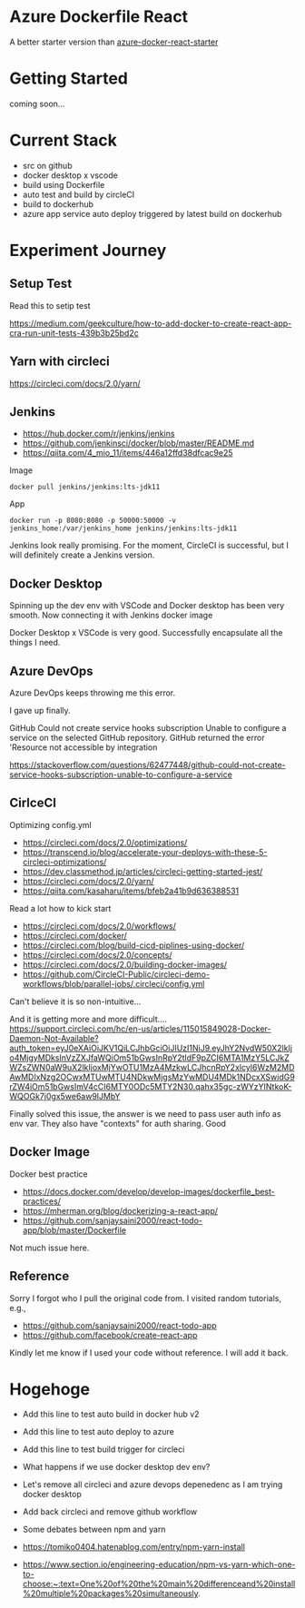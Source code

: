 # Azure Dockerfile React

A better starter version than [azure-docker-react-starter](https://github.com/ray-chunkit-chung/azure-docker-react-starter)

# Getting Started

coming soon...

# Current Stack

 - src on github
 - docker desktop x vscode
 - build using Dockerfile
 - auto test and build by circleCI
 - build to dockerhub
 - azure app service auto deploy triggered by latest build on dockerhub

# Experiment Journey

## Setup Test

Read this to setip test

https://medium.com/geekculture/how-to-add-docker-to-create-react-app-cra-run-unit-tests-439b3b25bd2c


## Yarn with circleci
https://circleci.com/docs/2.0/yarn/


## Jenkins
 - https://hub.docker.com/r/jenkins/jenkins
 - https://github.com/jenkinsci/docker/blob/master/README.md
 - https://qiita.com/4_mio_11/items/446a12ffd38dfcac9e25


Image
```
docker pull jenkins/jenkins:lts-jdk11
```

App
```
docker run -p 8080:8080 -p 50000:50000 -v jenkins_home:/var/jenkins_home jenkins/jenkins:lts-jdk11
```

Jenkins look really promising. For the moment, CircleCI is successful, but I will definitely create a Jenkins version.

## Docker Desktop

Spinning up the dev env with VSCode and Docker desktop has been very smooth. Now connecting it with Jenkins docker image

Docker Desktop x VSCode is very good. Successfully encapsulate all the things I need. 

## Azure DevOps
Azure DevOps keeps throwing me this error.

I gave up finally.

GitHub Could not create service hooks subscription Unable to configure a service on the selected GitHub repository. GitHub returned the error 'Resource not accessible by integration

https://stackoverflow.com/questions/62477448/github-could-not-create-service-hooks-subscription-unable-to-configure-a-service


## CirlceCI

Optimizing config.yml
 - https://circleci.com/docs/2.0/optimizations/
 - https://transcend.io/blog/accelerate-your-deploys-with-these-5-circleci-optimizations/
 - https://dev.classmethod.jp/articles/circleci-getting-started-jest/
 - https://circleci.com/docs/2.0/yarn/
 - https://qiita.com/kasaharu/items/bfeb2a41b9d636388531

Read a lot how to kick start
 - https://circleci.com/docs/2.0/workflows/
 - https://circleci.com/docker/
 - https://circleci.com/blog/build-cicd-piplines-using-docker/
 - https://circleci.com/docs/2.0/concepts/
 - https://circleci.com/docs/2.0/building-docker-images/
 - https://github.com/CircleCI-Public/circleci-demo-workflows/blob/parallel-jobs/.circleci/config.yml

Can't believe it is so non-intuitive...

And it is getting more and more difficult....
https://support.circleci.com/hc/en-us/articles/115015849028-Docker-Daemon-Not-Available?auth_token=eyJ0eXAiOiJKV1QiLCJhbGciOiJIUzI1NiJ9.eyJhY2NvdW50X2lkIjo4MjgyMDksInVzZXJfaWQiOm51bGwsInRpY2tldF9pZCI6MTA1MzY5LCJkZWZsZWN0aW9uX2lkIjoxMjYwOTU1MzA4MzkwLCJhcnRpY2xlcyI6WzM2MDAwMDIxNzg2OCwxMTUwMTU4NDkwMjgsMzYwMDU4MDk1NDcxXSwidG9rZW4iOm51bGwsImV4cCI6MTY0ODc5MTY2N30.qahx35gc-zWYzYINtkoK-WQOGk7j0gx5we6aw9lJMbY

Finally solved this issue, the answer is we need to pass user auth info as env var. They also have "contexts" for auth sharing. Good

## Docker Image

Docker best practice
 - https://docs.docker.com/develop/develop-images/dockerfile_best-practices/
 - https://mherman.org/blog/dockerizing-a-react-app/
 - https://github.com/sanjaysaini2000/react-todo-app/blob/master/Dockerfile

Not much issue here. 


## Reference

Sorry I forgot who I pull the original code from. I visited random tutorials, e.g.,
 - https://github.com/sanjaysaini2000/react-todo-app
 - https://github.com/facebook/create-react-app

Kindly let me know if I used your code without reference. I will add it back.

# Hogehoge

 - Add this line to test auto build in docker hub v2
 - Add this line to test auto deploy to azure
 - Add this line to test build trigger for circleci
 - What happens if we use docker desktop dev env?
 - Let's remove all circleci and azure devops depenedenc as I am trying docker desktop
 - Add back circleci and remove github workflow

 - Some debates between npm and yarn
 - https://tomiko0404.hatenablog.com/entry/npm-yarn-install
 - https://www.section.io/engineering-education/npm-vs-yarn-which-one-to-choose:~:text=One%20of%20the%20main%20differenceand%20install%20multiple%20packages%20simultaneously.

